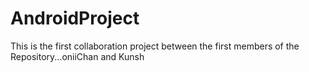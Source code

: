 # AndroidProject
This is the first collaboration project between the first members of the Repository...oniiChan and Kunsh
